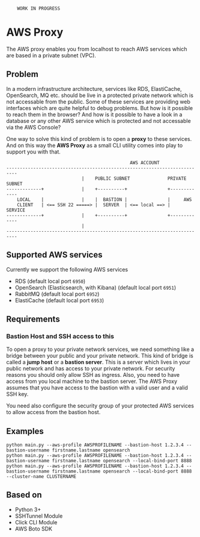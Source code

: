 ```

    WORK IN PROGRESS

```

# AWS Proxy

The AWS proxy enables you from localhost to reach AWS services which are based in a private subnet (VPC).

## Problem

In a modern infrastructure architecture, services like RDS, ElastiCache, OpenSearch, MQ etc. should be live in a protected private network which is not accessable from the public. Some of these services are providing web interfaces which are quite helpful to debug problems. But how is it possible to reach them in the browser? And how is it possible to have a look in a database or any other AWS service which is protected and not accessable via the AWS Console? 

One way to solve this kind of problem is to open a **proxy** to these services. 
And on this way the **AWS Proxy** as a small CLI utility comes into play to support you with that.

```
                                              AWS ACCOUNT
--------------------------------------------------------------------------
                            |    PUBLIC SUBNET              PRIVATE SUBNET
-------------+              |    +----------+               +-------------
    LOCAL    |              |    |  BASTION |               |     AWS
    CLIENT   | <== SSH 22 =====> |  SERVER  | <== local ==> |   SERVICE
-------------+              |    +----------+               +-------------
                            |
--------------------------------------------------------------------------
```


## Supported AWS services

Currently we support the following AWS services

- RDS (default local port `6950`)
- OpenSearch (Elasticsearch, with Kibana) (default local port `6951`)
- RabbitMQ (default local port `6952`)
- ElastiCache (default local port `6953`)

## Requirements

### Bastion Host and SSH access to this

To open a proxy to your private network services, we need something like a bridge between your public and your private network. 
This kind of bridge is called a **jump host** or a **bastion server**. 
This is a server which lives in your public network and has access to your private network. 
For security reasons you should only allow SSH as ingress. 
Also, you need to have access from you local machine to the bastion server. 
The AWS Proxy assumes that you have access to the bastion with a valid user and a valid SSH key. 

You need also configure the security group of your protected AWS services to allow access from the bastion host.

## Examples

``` 
python main.py --aws-profile AWSPROFILENAME --bastion-host 1.2.3.4 --bastion-username firstname.lastname opensearch
python main.py --aws-profile AWSPROFILENAME --bastion-host 1.2.3.4 --bastion-username firstname.lastname opensearch --local-bind-port 8888
python main.py --aws-profile AWSPROFILENAME --bastion-host 1.2.3.4 --bastion-username firstname.lastname opensearch --local-bind-port 8888 --cluster-name CLUSTERNAME
```

## Based on 

- Python 3+ 
- SSHTunnel Module
- Click CLI Module
- AWS Boto SDK